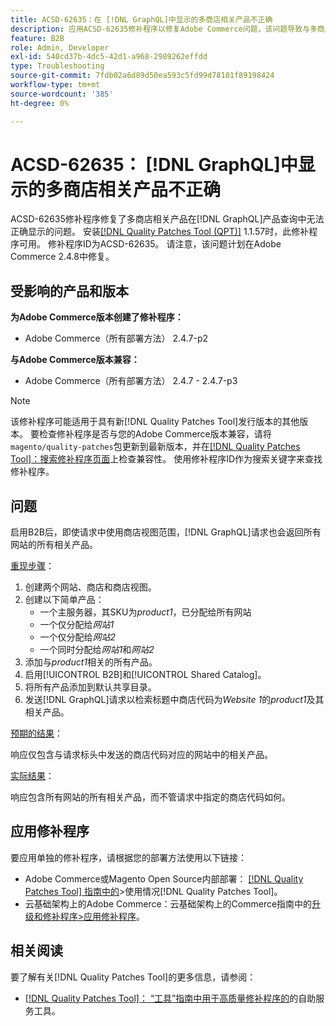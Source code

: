 ```yaml
---
title: ACSD-62635：在 [!DNL GraphQL]中显示的多商店相关产品不正确
description: 应用ACSD-62635修补程序以修复Adobe Commerce问题，该问题导致与多商店相关的产品无法在 [!DNL GraphQL] 产品查询中正确显示。
feature: B2B
role: Admin, Developer
exl-id: 540cd37b-4dc5-42d1-a968-2989262effdd
type: Troubleshooting
source-git-commit: 7fdb02a6d89d50ea593c5fd99d78101f89198424
workflow-type: tm+mt
source-wordcount: '385'
ht-degree: 0%

---
```


# ACSD-62635： [!DNL GraphQL]中显示的多商店相关产品不正确

ACSD-62635修补程序修复了多商店相关产品在[!DNL GraphQL]产品查询中无法正确显示的问题。 安装[[!DNL Quality Patches Tool (QPT)]](https://experienceleague.adobe.com/docs/commerce-operations/tools/quality-patches-tool/usage.html?lang=zh-Hans) 1.1.57时，此修补程序可用。 修补程序ID为ACSD-62635。 请注意，该问题计划在Adobe Commerce 2.4.8中修复。

## 受影响的产品和版本

**为Adobe Commerce版本创建了修补程序：**

* Adobe Commerce（所有部署方法） 2.4.7-p2

**与Adobe Commerce版本兼容：**

* Adobe Commerce（所有部署方法） 2.4.7 - 2.4.7-p3

>[!NOTE]
>
>该修补程序可能适用于具有新[!DNL Quality Patches Tool]发行版本的其他版本。 要检查修补程序是否与您的Adobe Commerce版本兼容，请将`magento/quality-patches`包更新到最新版本，并在[[!DNL Quality Patches Tool]：搜索修补程序页面](https://experienceleague.adobe.com/tools/commerce-quality-patches/index.html?lang=zh-Hans)上检查兼容性。 使用修补程序ID作为搜索关键字来查找修补程序。

## 问题

启用B2B后，即使请求中使用商店视图范围，[!DNL GraphQL]请求也会返回所有网站的所有相关产品。

<u>重现步骤</u>：

1. 创建两个网站、商店和商店视图。
1. 创建以下简单产品：
   * 一个主服务器，其SKU为&#x200B;*product1*，已分配给所有网站
   * 一个仅分配给&#x200B;*网站1*
   * 一个仅分配给&#x200B;*网站2*
   * 一个同时分配给&#x200B;*网站1*&#x200B;和&#x200B;*网站2*
1. 添加与&#x200B;*product1*&#x200B;相关的所有产品。
1. 启用[!UICONTROL B2B]和[!UICONTROL Shared Catalog]。
1. 将所有产品添加到默认共享目录。
1. 发送[!DNL GraphQL]请求以检索标题中商店代码为&#x200B;*Website 1*&#x200B;的&#x200B;*product1*&#x200B;及其相关产品。

<u>预期的结果</u>：

响应仅包含与请求标头中发送的商店代码对应的网站中的相关产品。

<u>实际结果</u>：

响应包含所有网站的所有相关产品，而不管请求中指定的商店代码如何。

## 应用修补程序

要应用单独的修补程序，请根据您的部署方法使用以下链接：

* Adobe Commerce或Magento Open Source内部部署： [[!DNL Quality Patches Tool] 指南中的](/help/tools/quality-patches-tool/usage.md)>使用情况[!DNL Quality Patches Tool]。
* 云基础架构上的Adobe Commerce：云基础架构上的Commerce指南中的[升级和修补程序>应用修补程序](https://experienceleague.adobe.com/docs/commerce-cloud-service/user-guide/develop/upgrade/apply-patches.html?lang=zh-Hans)。

## 相关阅读

要了解有关[!DNL Quality Patches Tool]的更多信息，请参阅：

* [[!DNL Quality Patches Tool]： “工具”指南中用于高质量修补程序的](/help/tools/quality-patches-tool/quality-patches-tool-to-self-serve-quality-patches.md)的自助服务工具。
